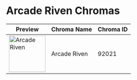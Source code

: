 # Arcade Riven Chromas

| Preview | Chroma Name | Chroma ID |
|---|---|---|
| <img src='https://raw.communitydragon.org/latest/plugins/rcp-be-lol-game-data/global/default/v1/champion-chroma-images/92/92021.png' alt='Arcade Riven' width='100'> | Arcade Riven | 92021 |
